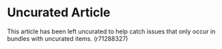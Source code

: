 # Uncurated Article

This article has been left uncurated to help catch issues that only occur in bundles
with uncurated items. (r71288327)

<!-- Copyright (c) 2021 Apple Inc and the Swift Project authors. All Rights Reserved. -->
